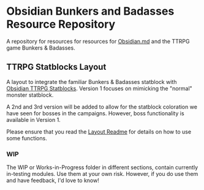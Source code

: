# Obsidian Bunkers and Badasses Resource Repository

A repository for resources for resources for [Obsidian.md](https://obsidian.md) and the TTRPG game Bunkers &amp; Badasses.

## TTRPG Statblocks Layout

A layout to integrate the familiar Bunkers & Badasses statblock with [Obsidian TTRPG Statblocks](https://github.com/valentine195/obsidian-5e-statblocks).
Version 1 focuses on mimicking the "normal" monster statblock.

A 2nd and 3rd version will be added to allow for the statblock coloration we have seen for bosses in the campaigns. However, boss functionality is available in Version 1.

Please ensure that you read the [Layout Readme](https://github.com/sigrunixia/Obsidian-Bunkers-n-Badasses/blob/main/TTRPG-Statblocks/Bestiary/BnB-Statblock-Readme.md) for details on how to use some functions.

### WIP

The WIP or Works-in-Progress folder in different sections, contain currently in-testing modules. Use them at your own risk. However, if you do use them and have feedback, I'd love to know!
